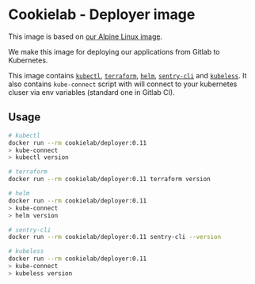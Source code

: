 # Cookielab - Deployer image

This image is based on [our Alpine Linux image](https://cloud.docker.com/u/cookielab/repository/docker/cookielab/alpine).

We make this image for deploying our applications from Gitlab to Kubernetes.

This image contains [`kubectl`](https://kubernetes.io/docs/reference/kubectl/overview/), [`terraform`](https://terraform.io), [`helm`](https://helm.sh/), [`sentry-cli`](https://docs.sentry.io/cli/) and [`kubeless`](https://kubeless.io/).
It also contains `kube-connect` script with will connect to your kubernetes cluser via env variables (standard one in Gitlab CI).

## Usage

```bash
# kubectl
docker run --rm cookielab/deployer:0.11
> kube-connect
> kubectl version

# terraform
docker run --rm cookielab/deployer:0.11 terraform version

# helm
docker run --rm cookielab/deployer:0.11
> kube-connect
> helm version

# sentry-cli
docker run --rm cookielab/deployer:0.11 sentry-cli --version

# kubeless
docker run --rm cookielab/deployer:0.11
> kube-connect
> kubeless version
```
